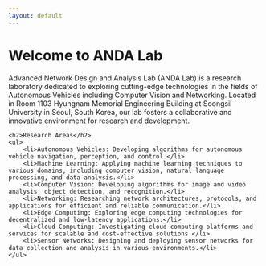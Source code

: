 ```yaml
---
layout: default
---
```


<div class="home">
    <h1 class="page-heading">Welcome to ANDA Lab</h1>
    <p class="lead">Advanced Network Design and Analysis Lab (ANDA Lab) is a research laboratory dedicated to exploring cutting-edge technologies in the fields of Autonomous Vehicles including Computer Vision and Networking. Located in Room 1103 Hyungnam Memorial Engineering Building at Soongsil University in Seoul, South Korea, our lab fosters a collaborative and innovative environment for research and development.</p>
    
    <h2>Research Areas</h2>
    <ul>
        <li>Autonomous Vehicles: Developing algorithms for autonomous vehicle navigation, perception, and control.</li>
        <li>Machine Learning: Applying machine learning techniques to various domains, including computer vision, natural language processing, and data analysis.</li>
        <li>Computer Vision: Developing algorithms for image and video analysis, object detection, and recognition.</li>
        <li>Networking: Researching network architectures, protocols, and applications for efficient and reliable communication.</li>
        <li>Edge Computing: Exploring edge computing technologies for decentralized and low-latency applications.</li>
        <li>Cloud Computing: Investigating cloud computing platforms and services for scalable and cost-effective solutions.</li>
        <li>Sensor Networks: Designing and deploying sensor networks for data collection and analysis in various environments.</li>
    </ul>
</div>
